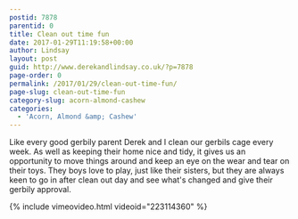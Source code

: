 ```yaml
---
postid: 7878
parentid: 0
title: Clean out time fun
date: 2017-01-29T11:19:58+00:00
author: Lindsay
layout: post
guid: http://www.derekandlindsay.co.uk/?p=7878
page-order: 0
permalink: /2017/01/29/clean-out-time-fun/
page-slug: clean-out-time-fun
category-slug: acorn-almond-cashew
categories:
  - 'Acorn, Almond &amp; Cashew'
---
```

Like every good gerbily parent Derek and I clean our gerbils cage every week. As well as keeping their home nice and tidy, it gives us an opportunity to move things around and keep an eye on the wear and tear on their toys. They boys love to play, just like their sisters, but they are always keen to go in after clean out day and see what's changed and give their gerbily approval.

{% include vimeovideo.html videoid="223114360" %}
